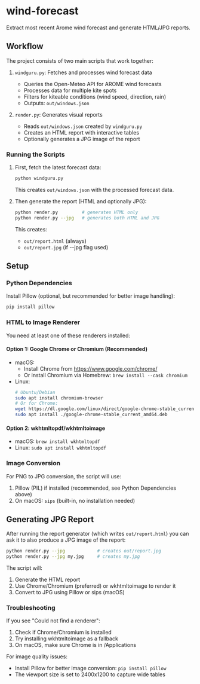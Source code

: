 # wind-forecast
Extract most recent Arome wind forecast and generate HTML/JPG reports.

## Workflow

The project consists of two main scripts that work together:

1. `windguru.py`: Fetches and processes wind forecast data
   - Queries the Open-Meteo API for AROME wind forecasts
   - Processes data for multiple kite spots
   - Filters for kiteable conditions (wind speed, direction, rain)
   - Outputs: `out/windows.json`

2. `render.py`: Generates visual reports
   - Reads `out/windows.json` created by `windguru.py`
   - Creates an HTML report with interactive tables
   - Optionally generates a JPG image of the report

### Running the Scripts

1. First, fetch the latest forecast data:
   ```bash
   python windguru.py
   ```
   This creates `out/windows.json` with the processed forecast data.

2. Then generate the report (HTML and optionally JPG):
   ```bash
   python render.py         # generates HTML only
   python render.py --jpg   # generates both HTML and JPG
   ```
   This creates:
   - `out/report.html` (always)
   - `out/report.jpg` (if --jpg flag used)

## Setup

### Python Dependencies
Install Pillow (optional, but recommended for better image handling):
```bash
pip install pillow
```

### HTML to Image Renderer
You need at least one of these renderers installed:

#### Option 1: Google Chrome or Chromium (Recommended)
- macOS: 
  - Install Chrome from https://www.google.com/chrome/
  - Or install Chromium via Homebrew: `brew install --cask chromium`
- Linux:
  ```bash
  # Ubuntu/Debian
  sudo apt install chromium-browser
  # Or for Chrome:
  wget https://dl.google.com/linux/direct/google-chrome-stable_current_amd64.deb
  sudo apt install ./google-chrome-stable_current_amd64.deb
  ```

#### Option 2: wkhtmltopdf/wkhtmltoimage
- macOS: `brew install wkhtmltopdf`
- Linux: `sudo apt install wkhtmltopdf`

### Image Conversion
For PNG to JPG conversion, the script will use:
1. Pillow (PIL) if installed (recommended, see Python Dependencies above)
2. On macOS: `sips` (built-in, no installation needed)

## Generating JPG Report

After running the report generator (which writes `out/report.html`) you can ask it to also produce a JPG image of the report:

```bash
python render.py --jpg            # creates out/report.jpg
python render.py --jpg my.jpg     # creates my.jpg
```

The script will:
1. Generate the HTML report
2. Use Chrome/Chromium (preferred) or wkhtmltoimage to render it
3. Convert to JPG using Pillow or sips (macOS)

### Troubleshooting

If you see "Could not find a renderer":
1. Check if Chrome/Chromium is installed
2. Try installing wkhtmltoimage as a fallback
3. On macOS, make sure Chrome is in /Applications

For image quality issues:
- Install Pillow for better image conversion: `pip install pillow`
- The viewport size is set to 2400x1200 to capture wide tables
